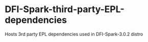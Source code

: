 # DFI-Spark-third-party-EPL-dependencies
Hosts 3rd party EPL dependencies used in DFI-Spark-3.0.2 distro
